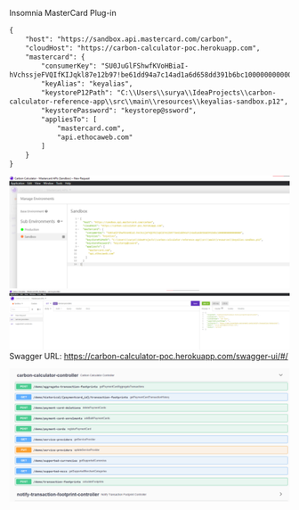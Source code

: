 

Insomnia MasterCard Plug-in

```
{
	"host": "https://sandbox.api.mastercard.com/carbon",
	"cloudHost": "https://carbon-calculator-poc.herokuapp.com",
	"mastercard": {
		"consumerKey": "SU0JuGlFShwfKVoHBiaI-hVchssjeFVQIfKIJqkl87e12b97!be61dd94a7c14ad1a6d658dd391b6bc10000000000000000",
		"keyAlias": "keyalias",
		"keystoreP12Path": "C:\\Users\\surya\\IdeaProjects\\carbon-calculator-reference-app\\src\\main\\resources\\keyalias-sandbox.p12",
		"keystorePassword": "keystorep@ssword",
		"appliesTo": [
			"mastercard.com",
			"api.ethocaweb.com"
		]
	}
}
```
![img.png](img/img1.png)
![img.png](img/img2.png)
Swagger URL: https://carbon-calculator-poc.herokuapp.com/swagger-ui/#/

![img.png](img/img.png)
